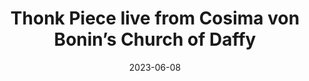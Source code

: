 ---
title: "Thonk Piece live from Cosima von Bonin’s Church of Daffy"
date: 2023-06-08
thumbnail: daffythonk.png
artists: "Proddy Produzentin, Mary Messhausen, Lex Vaughn, Macy Rodman, Oliver Husain, Danny Polonsky"
mux-id: msLi00cT3WKugqkHkOYuGXBZ01etcfazfA4eeTt3K2krs
program: "Proddy Produzentin ... Mary Messhausen ... Lex Vaughn ... Macy Rodman"
production: "Livestream by Oliver Husain ... Camera by Danny Polonsky"
thanks: "Petzel Gallery ... Seth Kelly ... Rodrigo Parodi ... Robin Simpson"
---